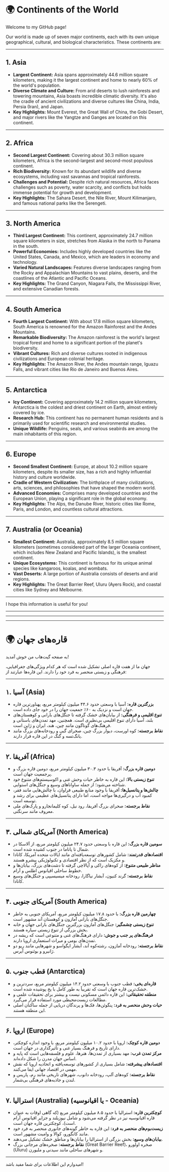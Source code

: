 # 🌍 Continents of the World

Welcome to my GitHub page!

Our world is made up of seven major continents, each with its own unique geographical, cultural, and biological characteristics. These continents are:

---

## 1. Asia

* **Largest Continent:** Asia spans approximately 44.6 million square kilometers, making it the largest continent and home to nearly 60% of the world's population.
* **Diverse Climate and Culture:** From arid deserts to lush rainforests and towering mountains, Asia boasts incredible climatic diversity. It's also the cradle of ancient civilizations and diverse cultures like China, India, Persia (Iran), and Japan.
* **Key Highlights:** Mount Everest, the Great Wall of China, the Gobi Desert, and major rivers like the Yangtze and Ganges are located on this continent.

---

## 2. Africa

* **Second Largest Continent:** Covering about 30.3 million square kilometers, Africa is the second-largest and second-most populous continent.
* **Rich Biodiversity:** Known for its abundant wildlife and diverse ecosystems, including vast savannas and tropical rainforests.
* **Challenges and Potential:** Despite rich natural resources, Africa faces challenges such as poverty, water scarcity, and conflicts but holds immense potential for growth and development.
* **Key Highlights:** The Sahara Desert, the Nile River, Mount Kilimanjaro, and famous national parks like the Serengeti.

---

## 3. North America

* **Third Largest Continent:** This continent, approximately 24.7 million square kilometers in size, stretches from Alaska in the north to Panama in the south.
* **Powerful Economies:** Includes highly developed countries like the United States, Canada, and Mexico, which are leaders in economy and technology.
* **Varied Natural Landscapes:** Features diverse landscapes ranging from the Rocky and Appalachian Mountains to vast plains, deserts, and the coastlines of the Atlantic and Pacific Oceans.
* **Key Highlights:** The Grand Canyon, Niagara Falls, the Mississippi River, and extensive Canadian forests.

---

## 4. South America

* **Fourth Largest Continent:** With about 17.8 million square kilometers, South America is renowned for the Amazon Rainforest and the Andes Mountains.
* **Remarkable Biodiversity:** The Amazon rainforest is the world's largest tropical forest and home to a significant portion of the planet's biodiversity.
* **Vibrant Cultures:** Rich and diverse cultures rooted in indigenous civilizations and European colonial heritage.
* **Key Highlights:** The Amazon River, the Andes mountain range, Iguazu Falls, and vibrant cities like Rio de Janeiro and Buenos Aires.

---

## 5. Antarctica

* **Icy Continent:** Covering approximately 14.2 million square kilometers, Antarctica is the coldest and driest continent on Earth, almost entirely covered by ice.
* **Research Hub:** This continent has no permanent human residents and is primarily used for scientific research and environmental studies.
* **Unique Wildlife:** Penguins, seals, and various seabirds are among the main inhabitants of this region.

---

## 6. Europe

* **Second Smallest Continent:** Europe, at about 10.2 million square kilometers, despite its smaller size, has a rich and highly influential history and culture worldwide.
* **Cradle of Western Civilization:** The birthplace of many civilizations, arts, sciences, and philosophies that have shaped the modern world.
* **Advanced Economies:** Comprises many developed countries and the European Union, playing a significant role in the global economy.
* **Key Highlights:** The Alps, the Danube River, historic cities like Rome, Paris, and London, and countless cultural attractions.

---

## 7. Australia (or Oceania)

* **Smallest Continent:** Australia, approximately 8.5 million square kilometers (sometimes considered part of the larger Oceania continent, which includes New Zealand and Pacific Islands), is the smallest continent.
* **Unique Ecosystems:** This continent is famous for its unique animal species like kangaroos, koalas, and wombats.
* **Vast Deserts:** A large portion of Australia consists of deserts and arid regions.
* **Key Highlights:** The Great Barrier Reef, Uluru (Ayers Rock), and coastal cities like Sydney and Melbourne.

---

I hope this information is useful for you!

---
---
---

# 🌍 قاره‌های جهان

به صفحه گیت‌هاب من خوش آمدید!

جهان ما از هفت قاره اصلی تشکیل شده است که هر کدام ویژگی‌های جغرافیایی، فرهنگی و زیستی منحصر به فرد خود را دارند. این قاره‌ها عبارتند از:

---

## ۱. آسیا (Asia)

* **بزرگترین قاره:** آسیا با وسعتی حدود ۴۴.۶ میلیون کیلومتر مربع، پهناورترین قاره جهان است و نزدیک به ۶۰٪ جمعیت جهان را در خود جای داده است.
* **تنوع اقلیمی و فرهنگی:** از بیابان‌های خشک گرفته تا جنگل‌های بارانی و کوهستان‌های بلند، آسیا دارای تنوع اقلیمی بی‌نظیری است. همچنین، مهد تمدن‌های باستانی و فرهنگ‌های گوناگون مانند چین، هند، ایران و ژاپن است.
* **نقاط برجسته:** کوه اورست، دیوار بزرگ چین، صحرای گبی و رودخانه‌های بزرگ مانند یانگ‌تسه و گنگ در این قاره قرار دارند.

---

## ۲. آفریقا (Africa)

* **دومین قاره بزرگ:** آفریقا با حدود ۳۰.۳ میلیون کیلومتر مربع، دومین قاره بزرگ و پرجمعیت جهان است.
* **تنوع زیستی بالا:** این قاره به خاطر حیات وحش غنی و اکوسیستم‌های متنوع خود شناخته می‌شود؛ از جمله ساواناهای وسیع و جنگل‌های استوایی.
* **چالش‌ها و پتانسیل‌ها:** آفریقا با وجود منابع طبیعی فراوان، با چالش‌هایی مانند فقر، کمبود آب و درگیری‌ها مواجه است، اما دارای پتانسیل‌های عظیمی برای رشد و توسعه است.
* **نقاط برجسته:** صحرای بزرگ آفریقا، رود نیل، کوه کلیمانجارو و پارک‌های ملی معروف مانند سرنگتی.

---

## ۳. آمریکای شمالی (North America)

* **سومین قاره بزرگ:** این قاره با وسعتی حدود ۲۴.۷ میلیون کیلومتر مربع، از آلاسکا در شمال تا پاناما در جنوب کشیده شده است.
* **اقتصادهای قدرتمند:** شامل کشورهای توسعه‌یافته‌ای مانند ایالات متحده آمریکا، کانادا و مکزیک است که از نظر اقتصادی و تکنولوژیکی پیشرو هستند.
* **مناظر طبیعی متنوع:** از کوه‌های راکی و آپالاچی گرفته تا دشت‌های بزرگ، بیابان‌ها و خطوط ساحلی اقیانوس اطلس و آرام.
* **نقاط برجسته:** گرند کنیون، آبشار نیاگارا، رودخانه میسیسیپی و جنگل‌های وسیع کانادا.

---

## ۴. آمریکای جنوبی (South America)

* **چهارمین قاره بزرگ:** با حدود ۱۷.۸ میلیون کیلومتر مربع، آمریکای جنوبی به خاطر جنگل‌های بارانی آمازون و کوهستان آند مشهور است.
* **تنوع زیستی چشمگیر:** جنگل‌های آمازون بزرگترین جنگل‌های بارانی جهان و خانه بخش بزرگی از تنوع زیستی سیاره هستند.
* **فرهنگ‌های پر جنب و جوش:** دارای فرهنگ‌های غنی و متنوعی است که ریشه در تمدن‌های بومی و میراث استعماری اروپا دارند.
* **نقاط برجسته:** رودخانه آمازون، رشته‌کوه آند، آبشار ایگواسو و شهرهایی مانند ریو دو ژانیرو و بوئنوس آیرس.

---

## ۵. قطب جنوب (Antarctica)

* **قاره‌ای یخی:** قطب جنوب با وسعتی حدود ۱۴.۲ میلیون کیلومتر مربع، سردترین و خشک‌ترین قاره جهان است که تقریباً به طور کامل با یخ پوشیده شده است.
* **منطقه تحقیقاتی:** این قاره دائمی مسکونی نیست و بیشتر برای تحقیقات علمی و مطالعات زیست‌محیطی مورد استفاده قرار می‌گیرد.
* **حیات وحش منحصر به فرد:** پنگوئن‌ها، فک‌ها و پرندگان دریایی از جمله ساکنان اصلی این منطقه هستند.

---

## ۶. اروپا (Europe)

* **دومین قاره کوچک:** اروپا با حدود ۱۰.۲ میلیون کیلومتر مربع، با وجود اندازه کوچکتر، دارای تاریخ و فرهنگ بسیار غنی و تأثیرگذاری در جهان است.
* **مرکز تمدن غرب:** مهد بسیاری از تمدن‌ها، هنرها، علوم و فلسفه‌هایی است که پایه و اساس جهان مدرن را شکل داده‌اند.
* **اقتصادهای پیشرفته:** شامل بسیاری از کشورهای توسعه‌یافته و اتحادیه اروپا که نقش مهمی در اقتصاد جهانی ایفا می‌کنند.
* **نقاط برجسته:** کوه‌های آلپ، رودخانه دانوب، شهر‌های تاریخی مانند رم، پاریس و لندن و جاذبه‌های فرهنگی بی‌شمار.

---

## ۷. استرالیا (Australia) (یا اقیانوسیه - Oceania)

* **کوچکترین قاره:** استرالیا با حدود ۸.۵ میلیون کیلومتر مربع (که گاهی اوقات به عنوان قاره اقیانوسیه نیز در نظر گرفته می‌شود و شامل نیوزیلند و جزایر اقیانوس آرام است)، کوچکترین قاره جهان است.
* **زیست‌بوم‌های منحصر به فرد:** این قاره به خاطر گونه‌های جانوری منحصر به فرد خود مانند کانگورو، کوالا و وامبت مشهور است.
* **بیابان‌های وسیع:** بخش بزرگی از استرالیا را بیابان‌ها و مناطق خشک تشکیل می‌دهند.
* **نقاط برجسته:** صخره‌های مرجانی بزرگ (Great Barrier Reef)، صخره اولورو (Uluru) و شهرهای ساحلی مانند سیدنی و ملبورن.

---

امیدوارم این اطلاعات برای شما مفید باشد!
